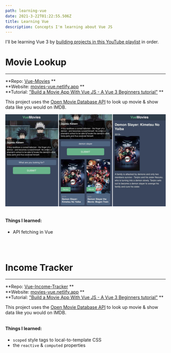 ```yaml
---
path: learning-vue
date: 2021-3-22T01:22:55.506Z
title: Learning Vue
description: Concepts I'm learning about Vue JS
---
```


<!-- I'll be learning Vue 3 by [working through the official docs](https://v3.vuejs.org/guide/introduction.html) in order. -->

I'll be learning Vue 3 by [building projects in this YouTube playlist](https://www.youtube.com/watch?v=Ls1WfzOrKkc&list=PLR8vUZDE6IeO_xCvdbfT1rtL4r4jc8ixm&ab_channel=TylerPotts) in order.

<!-- # Projects -->

# Movie Lookup

---

**Repo: [Vue-Movies](https://github.com/christiandavidturner/Vue-Movies) ** <br/>
**Website: [movies-vue.netlify.app](https://movies-vue.netlify.app/) ** <br/>
**Tutorial: ["Build a Movie App With Vue JS - A Vue 3 Beginners tutorial"](https://www.youtube.com/watch?v=UHewcsv6uJY&list=PLR8vUZDE6IeO_xCvdbfT1rtL4r4jc8ixm&index=7) **

This project uses the [Open Movie Database API](https://www.omdbapi.com/) to look up movie & show data like you would on IMDB.

![](./movie.jpg "movie")

```javascript
```

#### Things I learned:

- API fetching in Vue

<br/><br/>

# Income Tracker

---

**Repo: [Vue-Income-Tracker](https://github.com/christiandavidturner/Vue-Income-Tracker) ** <br/>
**Website: [movies-vue.netlify.app](https://movies-vue.netlify.app/) ** <br/>
**Tutorial: ["Build a Movie App With Vue JS - A Vue 3 Beginners tutorial"](https://www.youtube.com/watch?v=AjV7k7t78Ik&list=PLR8vUZDE6IeO_xCvdbfT1rtL4r4jc8ixm&index=2&ab_channel=TylerPotts) **

This project uses the [Open Movie Database API](https://www.omdbapi.com/) to look up movie & show data like you would on IMDB.

```javascript
```

#### Things I learned:

- `scoped` style tags to local-to-template CSS
- the `reactive` & `computed` properties
